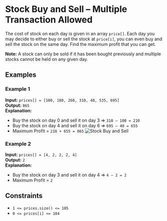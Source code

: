 # Stock Buy and Sell – Multiple Transaction Allowed

The cost of stock on each day is given in an array `price[]`. Each day you may decide to either buy or sell the stock at `price[i]`, you can even buy and sell the stock on the same day. Find the maximum profit that you can get.

**Note:** A stock can only be sold if it has been bought previously and multiple stocks cannot be held on any given day.

## Examples

### Example 1
**Input:** `prices[] = [100, 180, 260, 310, 40, 535, 695]`  
**Output:** `865`  
**Explanation:** 
- Buy the stock on day 0 and sell it on day 3 => `310 – 100 = 210`
- Buy the stock on day 4 and sell it on day 6 => `695 – 40 = 655`
- Maximum Profit = `210 + 655 = 865`
![Stock Buy and Sell](https://media.geeksforgeeks.org/img-practice/prod/addEditProblem/702074/Web/Other/blobid0_1732166520.png)

### Example 2
**Input:** `prices[] = [4, 2, 2, 2, 4]`  
**Output:** `2`  
**Explanation:** 
- Buy the stock on day 3 and sell it on day 4 => `4 – 2 = 2`
- Maximum Profit = `2`

## Constraints
- `1 <= prices.size() <= 105`
- `0 <= prices[i] <= 104`
